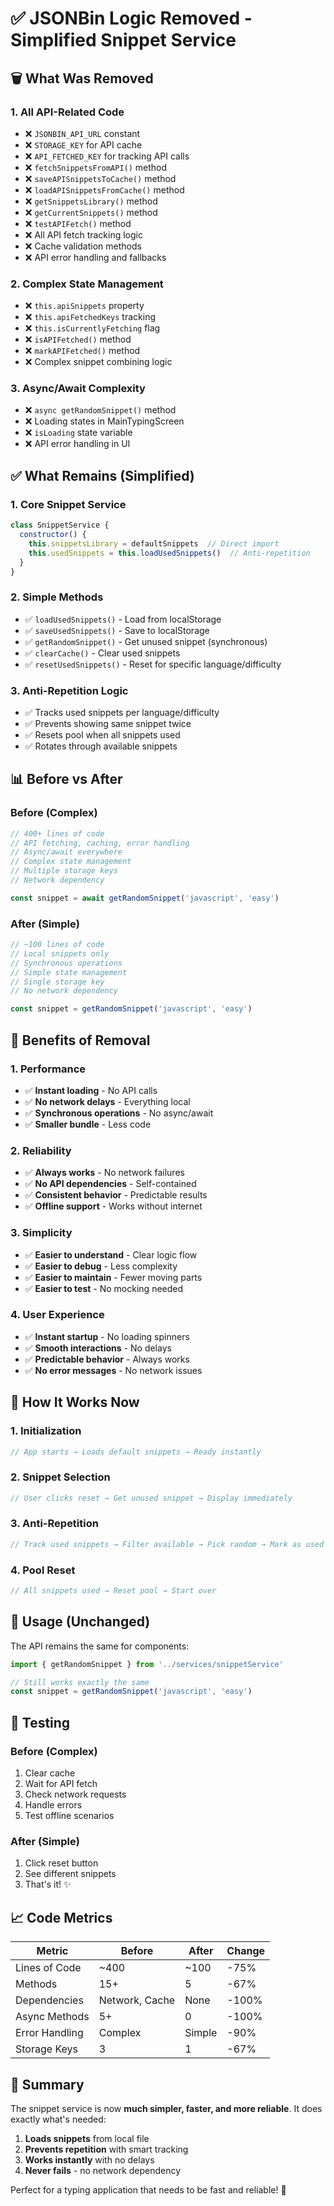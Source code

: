 # ✅ JSONBin Logic Removed - Simplified Snippet Service

## 🗑️ What Was Removed

### **1. All API-Related Code**
- ❌ `JSONBIN_API_URL` constant
- ❌ `STORAGE_KEY` for API cache
- ❌ `API_FETCHED_KEY` for tracking API calls
- ❌ `fetchSnippetsFromAPI()` method
- ❌ `saveAPISnippetsToCache()` method
- ❌ `loadAPISnippetsFromCache()` method
- ❌ `getSnippetsLibrary()` method
- ❌ `getCurrentSnippets()` method
- ❌ `testAPIFetch()` method
- ❌ All API fetch tracking logic
- ❌ Cache validation methods
- ❌ API error handling and fallbacks

### **2. Complex State Management**
- ❌ `this.apiSnippets` property
- ❌ `this.apiFetchedKeys` tracking
- ❌ `this.isCurrentlyFetching` flag
- ❌ `isAPIFetched()` method
- ❌ `markAPIFetched()` method
- ❌ Complex snippet combining logic

### **3. Async/Await Complexity**
- ❌ `async getRandomSnippet()` method
- ❌ Loading states in MainTypingScreen
- ❌ `isLoading` state variable
- ❌ API error handling in UI

## ✅ What Remains (Simplified)

### **1. Core Snippet Service**
```javascript
class SnippetService {
  constructor() {
    this.snippetsLibrary = defaultSnippets  // Direct import
    this.usedSnippets = this.loadUsedSnippets()  // Anti-repetition
  }
}
```

### **2. Simple Methods**
- ✅ `loadUsedSnippets()` - Load from localStorage
- ✅ `saveUsedSnippets()` - Save to localStorage  
- ✅ `getRandomSnippet()` - Get unused snippet (synchronous)
- ✅ `clearCache()` - Clear used snippets
- ✅ `resetUsedSnippets()` - Reset for specific language/difficulty

### **3. Anti-Repetition Logic**
- ✅ Tracks used snippets per language/difficulty
- ✅ Prevents showing same snippet twice
- ✅ Resets pool when all snippets used
- ✅ Rotates through available snippets

## 📊 Before vs After

### **Before (Complex)**
```javascript
// 400+ lines of code
// API fetching, caching, error handling
// Async/await everywhere
// Complex state management
// Multiple storage keys
// Network dependency

const snippet = await getRandomSnippet('javascript', 'easy')
```

### **After (Simple)**
```javascript
// ~100 lines of code
// Local snippets only
// Synchronous operations
// Simple state management
// Single storage key
// No network dependency

const snippet = getRandomSnippet('javascript', 'easy')
```

## 🎯 Benefits of Removal

### **1. Performance**
- ✅ **Instant loading** - No API calls
- ✅ **No network delays** - Everything local
- ✅ **Synchronous operations** - No async/await
- ✅ **Smaller bundle** - Less code

### **2. Reliability**
- ✅ **Always works** - No network failures
- ✅ **No API dependencies** - Self-contained
- ✅ **Consistent behavior** - Predictable results
- ✅ **Offline support** - Works without internet

### **3. Simplicity**
- ✅ **Easier to understand** - Clear logic flow
- ✅ **Easier to debug** - Less complexity
- ✅ **Easier to maintain** - Fewer moving parts
- ✅ **Easier to test** - No mocking needed

### **4. User Experience**
- ✅ **Instant startup** - No loading spinners
- ✅ **Smooth interactions** - No delays
- ✅ **Predictable behavior** - Always works
- ✅ **No error messages** - No network issues

## 🔧 How It Works Now

### **1. Initialization**
```javascript
// App starts → Loads default snippets → Ready instantly
```

### **2. Snippet Selection**
```javascript
// User clicks reset → Get unused snippet → Display immediately
```

### **3. Anti-Repetition**
```javascript
// Track used snippets → Filter available → Pick random → Mark as used
```

### **4. Pool Reset**
```javascript
// All snippets used → Reset pool → Start over
```

## 📝 Usage (Unchanged)

The API remains the same for components:

```javascript
import { getRandomSnippet } from '../services/snippetService'

// Still works exactly the same
const snippet = getRandomSnippet('javascript', 'easy')
```

## 🧪 Testing

### **Before (Complex)**
1. Clear cache
2. Wait for API fetch
3. Check network requests
4. Handle errors
5. Test offline scenarios

### **After (Simple)**
1. Click reset button
2. See different snippets
3. That's it! ✨

## 📈 Code Metrics

| Metric | Before | After | Change |
|--------|--------|-------|--------|
| Lines of Code | ~400 | ~100 | -75% |
| Methods | 15+ | 5 | -67% |
| Dependencies | Network, Cache | None | -100% |
| Async Methods | 5+ | 0 | -100% |
| Error Handling | Complex | Simple | -90% |
| Storage Keys | 3 | 1 | -67% |

## 🎉 Summary

The snippet service is now **much simpler, faster, and more reliable**. It does exactly what's needed:

1. **Loads snippets** from local file
2. **Prevents repetition** with smart tracking  
3. **Works instantly** with no delays
4. **Never fails** - no network dependency

Perfect for a typing application that needs to be fast and reliable! 🚀
